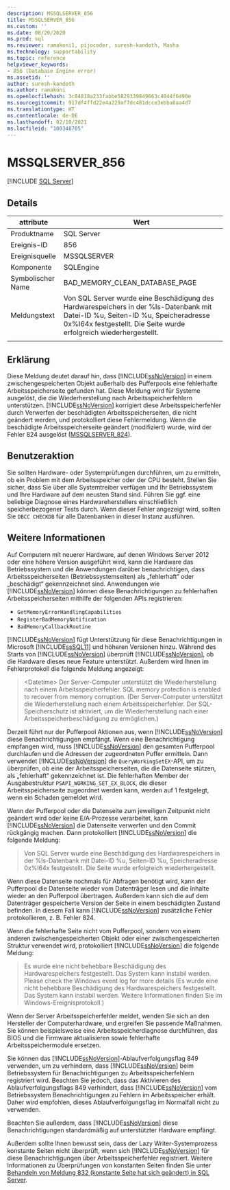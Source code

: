 ```yaml
---
description: MSSQLSERVER_856
title: MSSQLSERVER_856
ms.custom: ''
ms.date: 08/20/2020
ms.prod: sql
ms.reviewer: ramakoni1, pijocoder, suresh-kandoth, Masha
ms.technology: supportability
ms.topic: reference
helpviewer_keywords:
- 856 (Database Engine error)
ms.assetid: ''
author: suresh-kandoth
ms.author: ramakoni
ms.openlocfilehash: 3c84818a233fabbe5829339849663c4044f6490e
ms.sourcegitcommit: 917df4ffd22e4a229af7dc481dcce3ebba0aa4d7
ms.translationtype: HT
ms.contentlocale: de-DE
ms.lasthandoff: 02/10/2021
ms.locfileid: "100348705"
---
```

# <a name="mssqlserver_856"></a>MSSQLSERVER_856
 [!INCLUDE [SQL Server](../../includes/applies-to-version/sqlserver.md)]

## <a name="details"></a>Details

|attribute|Wert|
|---|---|
|Produktname|SQL Server|
|Ereignis-ID|856|
|Ereignisquelle|MSSQLSERVER|
|Komponente|SQLEngine|
|Symbolischer Name|BAD_MEMORY_CLEAN_DATABASE_PAGE|
|Meldungstext|Von SQL Server wurde eine Beschädigung des Hardwarespeichers in der %ls-Datenbank mit Datei-ID %u, Seiten-ID %u, Speicheradresse 0x%I64x festgestellt. Die Seite wurde erfolgreich wiederhergestellt.|
||

## <a name="explanation"></a>Erklärung

Diese Meldung deutet darauf hin, dass [!INCLUDE[ssNoVersion](../../includes/ssnoversion-md.md)] in einem zwischengespeicherten Objekt außerhalb des Pufferpools eine fehlerhafte Arbeitsspeicherseite gefunden hat. Diese Meldung wird für Systeme ausgelöst, die die Wiederherstellung nach Arbeitsspeicherfehlern unterstützen. [!INCLUDE[ssNoVersion](../../includes/ssnoversion-md.md)] korrigiert diese Arbeitsspeicherfehler durch Verwerfen der beschädigten Arbeitsspeicherseiten, die nicht geändert werden, und protokolliert diese Fehlermeldung. Wenn die beschädigte Arbeitsspeicherseite geändert (modifiziert) wurde, wird der Fehler 824 ausgelöst ([MSSQLSERVER_824](mssqlserver-824-database-engine-error.md)).

## <a name="user-action"></a>Benutzeraktion

Sie sollten Hardware- oder Systemprüfungen durchführen, um zu ermitteln, ob ein Problem mit dem Arbeitsspeicher oder der CPU besteht. Stellen Sie sicher, dass Sie über alle Systemtreiber verfügen und Ihr Betriebssystem und Ihre Hardware auf dem neusten Stand sind. Führen Sie ggf. eine beliebige Diagnose eines Hardwareherstellers einschließlich speicherbezogener Tests durch. Wenn dieser Fehler angezeigt wird, sollten Sie `DBCC CHECKDB` für alle Datenbanken in dieser Instanz ausführen.

## <a name="more-information"></a>Weitere Informationen

Auf Computern mit neuerer Hardware, auf denen Windows Server 2012 oder eine höhere Version ausgeführt wird, kann die Hardware das Betriebssystem und die Anwendungen darüber benachrichtigen, dass Arbeitsspeicherseiten (Betriebssystemseiten) als „fehlerhaft“ oder „beschädigt“ gekennzeichnet sind. Anwendungen wie [!INCLUDE[ssNoVersion](../../includes/ssnoversion-md.md)] können diese Benachrichtigungen zu fehlerhaften Arbeitsspeicherseiten mithilfe der folgenden APIs registrieren:

- `GetMemoryErrorHandlingCapabilities`
- `RegisterBadMemoryNotification`
- `BadMemoryCallbackRoutine`

[!INCLUDE[ssNoVersion](../../includes/ssnoversion-md.md)] fügt Unterstützung für diese Benachrichtigungen in Microsoft [!INCLUDE[ssSQL11](../../includes/sssql11-md.md)] und höheren Versionen hinzu. Während des Starts von [!INCLUDE[ssNoVersion](../../includes/ssnoversion-md.md)] überprüft [!INCLUDE[ssNoVersion](../../includes/ssnoversion-md.md)], ob die Hardware dieses neue Feature unterstützt. Außerdem wird Ihnen im Fehlerprotokoll die folgende Meldung angezeigt:

> \<Datetime> Der Server-Computer unterstützt die Wiederherstellung nach einem Arbeitsspeicherfehler. SQL memory protection is enabled to recover from memory corruption. (Der Server-Computer unterstützt die Wiederherstellung nach einem Arbeitsspeicherfehler. Der SQL-Speicherschutz ist aktiviert, um die Wiederherstellung nach einer Arbeitsspeicherbeschädigung zu ermöglichen.)

Derzeit führt nur der Pufferpool Aktionen aus, wenn [!INCLUDE[ssNoVersion](../../includes/ssnoversion-md.md)] diese Benachrichtigungen empfängt. Wenn eine Benachrichtigung empfangen wird, muss [!INCLUDE[ssNoVersion](../../includes/ssnoversion-md.md)] den gesamten Pufferpool durchlaufen und die Adressen der zugeordneten Puffer ermitteln. Dann verwendet [!INCLUDE[ssNoVersion](../../includes/ssnoversion-md.md)] die `QueryWorkingSetEX`-API, um zu überprüfen, ob eine der Arbeitsspeicherseiten, die die Datenseite stützen, als „fehlerhaft“ gekennzeichnet ist. Die fehlerhaften Member der Ausgabestruktur `PSAPI_WORKING_SET_EX_BLOCK`, die dieser Arbeitsspeicherseite zugeordnet werden kann, werden auf 1 festgelegt, wenn ein Schaden gemeldet wird.

Wenn der Pufferpool oder die Datenseite zum jeweiligen Zeitpunkt nicht geändert wird oder keine E/A-Prozesse verarbeitet, kann [!INCLUDE[ssNoVersion](../../includes/ssnoversion-md.md)] die Datenseite verwerfen und den Commit rückgängig machen. Dann protokolliert [!INCLUDE[ssNoVersion](../../includes/ssnoversion-md.md)] die folgende Meldung:

> Von SQL Server wurde eine Beschädigung des Hardwarespeichers in der %ls-Datenbank mit Datei-ID %u, Seiten-ID %u, Speicheradresse 0x%I64x festgestellt. Die Seite wurde erfolgreich wiederhergestellt.

Wenn diese Datenseite nochmals für Abfragen benötigt wird, kann der Pufferpool die Datenseite wieder vom Datenträger lesen und die Inhalte wieder an den Pufferpool übertragen. Außerdem kann sich die auf dem Datenträger gespeicherte Version der Seite in einem beschädigten Zustand befinden. In diesem Fall kann [!INCLUDE[ssNoVersion](../../includes/ssnoversion-md.md)] zusätzliche Fehler protokollieren, z. B. Fehler 824.

Wenn die fehlerhafte Seite nicht vom Pufferpool, sondern von einem anderen zwischengespeicherten Objekt oder einer zwischengespeicherten Struktur verwendet wird, protokolliert [!INCLUDE[ssNoVersion](../../includes/ssnoversion-md.md)] die folgende Meldung:

> Es wurde eine nicht behebbare Beschädigung des Hardwarespeichers festgestellt. Das System kann instabil werden. Please check the Windows event log for more details (Es wurde eine nicht behebbare Beschädigung des Hardwarespeichers festgestellt. Das System kann instabil werden. Weitere Informationen finden Sie im Windows-Ereignisprotokoll.)

Wenn der Server Arbeitsspeicherfehler meldet, wenden Sie sich an den Hersteller der Computerhardware, und ergreifen Sie passende Maßnahmen. Sie können beispielsweise eine Arbeitsspeicherdiagnose durchführen, das BIOS und die Firmware aktualisieren sowie fehlerhafte Arbeitsspeichermodule ersetzen.

Sie können das [!INCLUDE[ssNoVersion](../../includes/ssnoversion-md.md)]-Ablaufverfolgungsflag 849 verwenden, um zu verhindern, dass [!INCLUDE[ssNoVersion](../../includes/ssnoversion-md.md)] beim Betriebssystem für Benachrichtigungen zu Arbeitsspeicherfehlern registriert wird. Beachten Sie jedoch, dass das Aktivieren des Ablaufverfolgungsflags 849 verhindert, dass [!INCLUDE[ssNoVersion](../../includes/ssnoversion-md.md)] vom Betriebssystem Benachrichtigungen zu Fehlern im Arbeitsspeicher erhält. Daher wird empfohlen, dieses Ablaufverfolgungsflag im Normalfall nicht zu verwenden.

Beachten Sie außerdem, dass [!INCLUDE[ssNoVersion](../../includes/ssnoversion-md.md)] diese Benachrichtigungen standardmäßig auf unterstützter Hardware empfängt.

Außerdem sollte Ihnen bewusst sein, dass der Lazy Writer-Systemprozess konstante Seiten nicht überprüft, wenn sich [!INCLUDE[ssNoVersion](../../includes/ssnoversion-md.md)] für diese Benachrichtigungen über Arbeitsspeicherfehler registriert. Weitere Informationen zu Überprüfungen von konstanten Seiten finden Sie unter [Behandeln von Meldung 832 (konstante Seite hat sich geändert) in SQL Server](https://support.microsoft.com/help/2015759).
